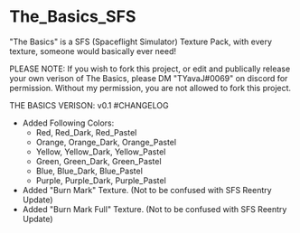 # The_Basics_SFS
"The Basics" is a SFS (Spaceflight Simulator) Texture Pack, with every texture, someone would basically ever need!

PLEASE NOTE: If you wish to fork this project, or edit and publically release your own verison of The Basics,
please DM "TYavaJ#0069" on discord for permission. Without my permission, you are not allowed to fork this project.

THE BASICS VERISON: v0.1
#CHANGELOG
- Added Following Colors:
  - Red, Red_Dark, Red_Pastel
  - Orange, Orange_Dark, Orange_Pastel
  - Yellow, Yellow_Dark, Yellow_Pastel
  - Green, Green_Dark, Green_Pastel
  - Blue, Blue_Dark, Blue_Pastel
  - Purple, Purple_Dark, Purple_Pastel
- Added "Burn Mark" Texture. (Not to be confused with SFS Reentry Update)
- Added "Burn Mark Full" Texture. (Not to be confused with SFS Reentry Update)
